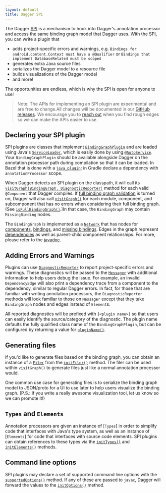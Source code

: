 ```yaml
---
layout: default
title: Dagger SPI
---
```


The Dagger [SPI] is a mechanism to hook into Dagger's annotation processor and
access the same binding graph  model that Dagger uses. With the SPI, you can
write a plugin that

- adds project-specific errors and warnings, e.g. `Bindings for
  android.content.Context must have a @Qualifier` or `Bindings that implement
  DatabaseRelated must be scoped`
- generates extra Java source files
- serializes the Dagger model to a resource file
- builds visualizations of the Dagger model
- and more!

The opportunities are endless, which is why the SPI is open for anyone to use!

> Note: The APIs for implementing an SPI plugin are experimental and are free to
> change.All changes will be documented in our [GitHub releases].
> We encourage you to [reach out] when you find rough edges so we can make the
> APIs easier to use.

## Declaring your SPI plugin

SPI plugins are classes that implement [`BindingGraphPlugin`] and are loaded
using Java's [`ServiceLoader`], which is easily done by using [`@AutoService`].
Your `BindingGraphPlugin` should be available alongside Dagger on the annotation
processor path during compilation so that it can be loaded. In
Bazel that is
done with a [`java_plugin`]; in Gradle declare a dependency with
`annotationProcessor` scope.

<!-- TODO(dpb): Give an example of using java_plugin, calling out the fact
     that there's no processor_class. -->

When Dagger detects an SPI plugin on the classpath, it will call its
[`visitGraph(BindingGraph, DiagnosticReporter)`][`visitGraph()`] method for each
valid `@Component` that Dagger compiles. If [full binding graph validation] is
turned on, Dagger will also call [`visitGraph()`] for each module, component,
and subcomponent that has no errors when considering their full binding graph.
(See [`isFullBindingGraph()`].)In that case, the `BindingGraph` may contain
`MissingBinding` nodes.

The `BindingGraph` is implemented as a [`Network`] that has nodes for
[components][component nodes], [bindings][binding nodes], and
[missing bindings][missing binding nodes]. Edges in the graph represent
[dependencies][dependency edges] as well as parent-child component
relationships. For more, please refer to the [javadoc][BindingGraph javadoc].

## Adding Errors and Warnings

Plugins can use [`DiagnosticReporter`] to report project-specific errors and
warnings. These diagnostics will be passed to the [`Messager`] with additional
information to help users debug the issue. For example, an invalid
`DependencyEdge` will also print a dependency trace from a component to the
dependency, similar to regular Dagger errors. In fact, for those that are
familiar with writing annotation processors, the `DiagnosticReporter` methods
will look familiar to those on `Messager` except that they take `BindingGraph`
nodes and edges instead of `Element`s.

All reported diagnostics will be prefixed with `[<plugin name>]` so that users
can easily identify the source/category of the diagnostic. The plugin name
defaults the fully qualified class name of the `BindingGraphPlugin`, but can be
configured by returning a value for [`pluginName()`].

## Generating files

If you'd like to generate files based on the binding graph, you can obtain an
instance of a [`Filer`] from the [`initFiler()`] method. The filer can be used
within `visitGraph()` to generate files just like a normal annotation processor
would.

One common use case for generating files is to serialize the binding graph model
to JSON/proto for a UI to use later to help users visualize the binding
graph. (P.S.: If you write a really awesome visualization tool, let us know so we
can promote it!)

## `Types` and `Elements`

Annotation processors are given an instance of [`Types`] in order to simplify
code that interfaces with Java's type system, as well as an instance of
[`Elements`] for code that interfaces with source code elements. SPI plugins can
obtain references to these types via the [`initTypes()`] and [`initElements()`]
methods.

## Command line options

SPI plugins may declare a set of supported command line options with the
[`supportedOptions()`] method. If any of these are passed to `javac`, Dagger
will forward the values to the [`initOptions()`] method.

[`@AutoService`]: https://github.com/google/auto/tree/master/service
[binding nodes]: https://dagger.dev/api/latest/dagger/model/Binding.html
[BindingGraph javadoc]: https://dagger.dev/api/latest/dagger/model/BindingGraph.html
[`BindingGraphPlugin`]: https://dagger.dev/api/latest/dagger/spi/BindingGraphPlugin.html
[component nodes]: https://dagger.dev/api/latest/dagger/model/BindingGraph.ComponentNode.html
[dependency edges]: https://dagger.dev/api/latest/dagger/model/DependencyEdge.html
[`DiagnosticReporter`]: https://dagger.dev/api/latest/dagger/spi/DiagnosticReporter.html
[`Filer`]: https://docs.oracle.com/javase/9/docs/api/javax/annotation/processing/Filer.html
[full binding graph validation]: compiler-options.md#full-binding-graph-validation
[GitHub releases]: https://github.com/google/dagger/releases
[`initElements()`]: https://dagger.dev/api/latest/dagger/spi/BindingGraphPlugin.html#initElements-javax.lang.model.util.Elements-
[`initFiler()`]: https://dagger.dev/api/latest/dagger/spi/BindingGraphPlugin.html#initFiler-javax.annotation.processing.Filer-
[`initOptions()`]: https://dagger.dev/api/latest/dagger/spi/BindingGraphPlugin.html#initOptions-java.util.Map-
[`initTypes()`]: https://dagger.dev/api/latest/dagger/spi/BindingGraphPlugin.html#initTypes-javax.lang.model.util.Types-
[`isFullBindingGraph()`]: https://dagger.dev/api/latest/dagger/model/BindingGraph.html#isFullBindingGraph--
[`java_plugin`]: https://docs.bazel.build/versions/master/be/java.html#java_plugin
[`Messager`]: https://docs.oracle.com/javase/9/docs/api/javax/annotation/processing/Messager.html
[missing binding nodes]: https://dagger.dev/api/latest/dagger/model/MissingBinding.html
[`Network`]: http://google.github.io/guava/releases/27.0-jre/api/docs/com/google/common/graph/Network.html
[`pluginName()`]: https://dagger.dev/api/latest/dagger/spi/BindingGraphPlugin.html#pluginName--
[reach out]: https://github.com/google/dagger/issues/new
[`ServiceLoader`]: https://docs.oracle.com/javase/9/docs/api/java/util/ServiceLoader.html
[SPI]: https://en.wikipedia.org/wiki/Service_provider_interface
[`supportedOptions()`]: https://dagger.dev/api/latest/dagger/spi/BindingGraphPlugin.html#supportedOptions--
[`visitGraph()`]: https://dagger.dev/api/latest/dagger/spi/BindingGraphPlugin.html#visitGraph-dagger.model.BindingGraph-dagger.spi.DiagnosticReporter-

